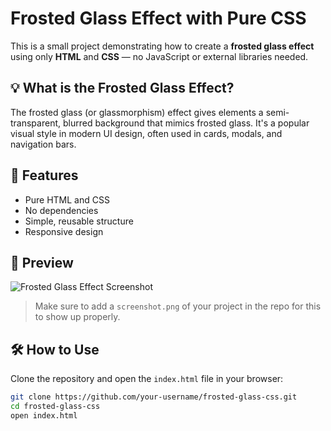 # Frosted Glass Effect with Pure CSS

This is a small project demonstrating how to create a **frosted glass effect** using only **HTML** and **CSS** — no JavaScript or external libraries needed.

## 💡 What is the Frosted Glass Effect?

The frosted glass (or glassmorphism) effect gives elements a semi-transparent, blurred background that mimics frosted glass. It's a popular visual style in modern UI design, often used in cards, modals, and navigation bars.

## 🚀 Features

- Pure HTML and CSS
- No dependencies
- Simple, reusable structure
- Responsive design

## 📸 Preview

![Frosted Glass Effect Screenshot](screenshot.png)

> Make sure to add a `screenshot.png` of your project in the repo for this to show up properly.

## 🛠 How to Use

Clone the repository and open the `index.html` file in your browser:

```bash
git clone https://github.com/your-username/frosted-glass-css.git
cd frosted-glass-css
open index.html
